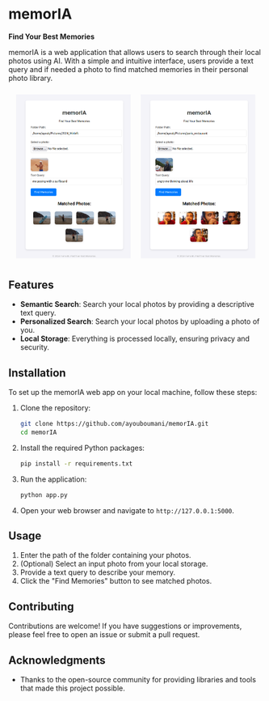 # memorIA

**Find Your Best Memories**

memorIA is a web application that allows users to search through their local photos using AI. With a simple and intuitive interface, users provide a text query and if needed a photo to find matched memories in their personal photo library.

<div style="display: flex; justify-content: center;">
    <img src="demo1.png" alt="Template Photo" style="margin: 10px; width: 45%;">
    <img src="demo2.png" alt="Template Photo" style="margin: 10px; width: 45%;">
</div>

## Features

- **Semantic Search**: Search your local photos by providing a descriptive text query.
- **Personalized Search**: Search your local photos by uploading a photo of you.
- **Local Storage**: Everything is processed locally, ensuring privacy and security.

## Installation

To set up the memorIA web app on your local machine, follow these steps:

1. Clone the repository:

   ```bash
   git clone https://github.com/ayouboumani/memorIA.git
   cd memorIA
   ```

2. Install the required Python packages:

   ```bash
   pip install -r requirements.txt
   ```

3. Run the application:

   ```bash
   python app.py
   ```

4. Open your web browser and navigate to `http://127.0.0.1:5000`.

## Usage

1. Enter the path of the folder containing your photos.
2. (Optional) Select an input photo from your local storage.
3. Provide a text query to describe your memory.
4. Click the "Find Memories" button to see matched photos.

## Contributing

Contributions are welcome! If you have suggestions or improvements, please feel free to open an issue or submit a pull request.


## Acknowledgments

- Thanks to the open-source community for providing libraries and tools that made this project possible.

